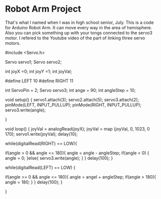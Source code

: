 # Robot Arm Project
That's what I named when I was in high school senior, July.
This is a code for Arduino Robot Arm.
It can move every way in the area of hemisphere.
Also you can pick something up with your tongs connected to the servo3 motor.
I refered to the Youtube video of the part of linking three servo motors.




#include <Servo.h>

Servo servo1;
Servo servo2;

int joyX =0;
int joyY =1;
int joyVal;

#define LEFT 10
#define RIGHT 11

int ServoPin = 2;
Servo servo3;
int ange = 90;
int angleStep = 10;


void setup()
{
 servo1.attach(3);
 servo2.attach(5);
 servo3.attach(2);
 pinMode(LEFT, INPUT_PULLUP);
 pinMode(RIGHT, INPUT_PULLUP);
 servo3.write(angle);

}

void loop()
{
 joyVal = analogRead(joyX);
 joyVal = map (joyVal, 0, 1023, 0 170);
 servo1.write(joyVal);
 delay(10);
 
 while(digitalRead(RIGHT) == LOW){
 
  if(angle > 0 && angle <= 180){
   angle = angle - angleStep;
   if(angle < 0) {
    angle = 0;
   }else{
   servo3.write(angle);
   }
  }
 delay(100);
 }
 
 while(digitalRead(LEFT) == LOW) {
  
  if(angle >= 0 && angle <= 180){
   angle = angel + angleStep;
   if(angle > 180){
    angle = 180;
   }
  }
  delay(100);
 }
 
}


 
 
 

